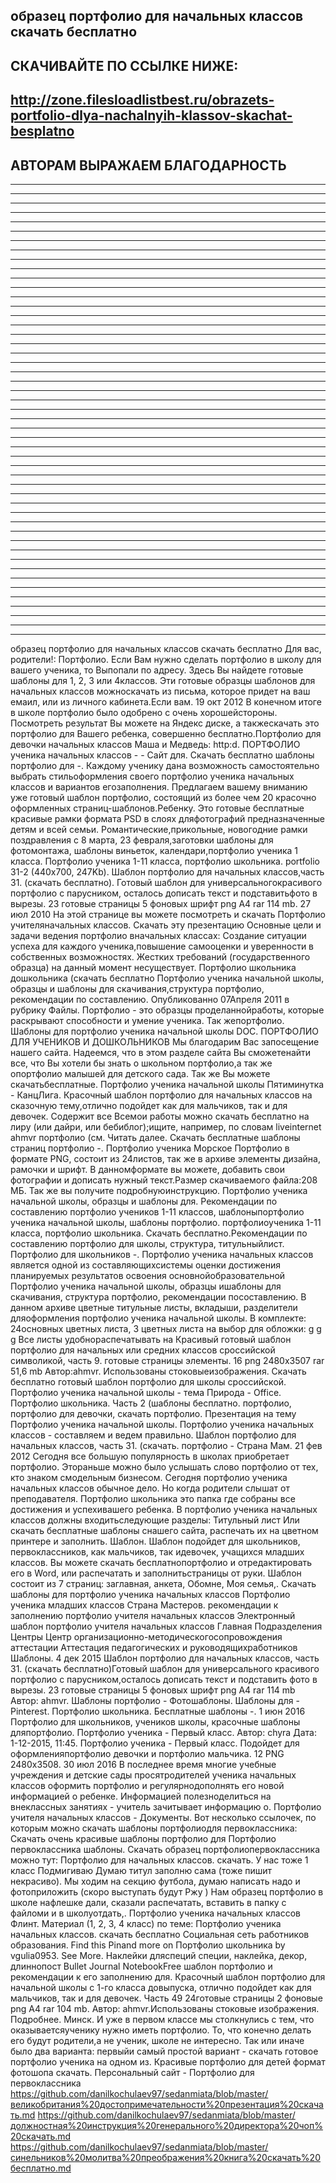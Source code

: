 образец портфолио для начальных классов скачать бесплатно
--------------------------------------------------
СКАЧИВАЙТЕ ПО ССЫЛКЕ НИЖЕ:
--------------------------------------------------
http://zone.filesloadlistbest.ru/obrazets-portfolio-dlya-nachalnyih-klassov-skachat-besplatno
--------------------------------------------------
АВТОРАМ ВЫРАЖАЕМ БЛАГОДАРНОСТЬ
--------------------------------------------------
--------------------------------------------------
--------------------------------------------------
--------------------------------------------------
--------------------------------------------------
--------------------------------------------------
--------------------------------------------------
--------------------------------------------------
--------------------------------------------------
--------------------------------------------------
--------------------------------------------------
--------------------------------------------------
--------------------------------------------------
--------------------------------------------------
--------------------------------------------------
--------------------------------------------------
--------------------------------------------------
--------------------------------------------------
--------------------------------------------------
--------------------------------------------------
--------------------------------------------------
--------------------------------------------------
--------------------------------------------------
--------------------------------------------------
--------------------------------------------------
--------------------------------------------------
--------------------------------------------------
--------------------------------------------------
--------------------------------------------------
--------------------------------------------------
--------------------------------------------------
--------------------------------------------------
--------------------------------------------------
--------------------------------------------------
--------------------------------------------------
--------------------------------------------------
--------------------------------------------------
--------------------------------------------------
--------------------------------------------------
--------------------------------------------------
--------------------------------------------------
--------------------------------------------------
--------------------------------------------------
--------------------------------------------------
--------------------------------------------------
--------------------------------------------------
--------------------------------------------------
--------------------------------------------------
--------------------------------------------------
--------------------------------------------------
образец портфолио для начальных классов скачать бесплатно Для вас, родители!: Портфолио. Если Вам нужно сделать портфолио в школу для вашего ученика, то Выпопали по адресу. Здесь Вы найдете готовые шаблоны для 1, 2, 3 или 4классов. Эти готовые образцы шаблонов для начальных классов можноскачать из письма, которое придет на ваш емаил, или из личного кабинета.Если вам. 19 окт 2012  В конечном итоге в школе портфолио было одобрено с очень хорошейстороны. Посмотреть результат Вы можете на Яндекс диске, а такжескачать это портфолио для Вашего ребенка, совершенно бесплатно.Портфолио для девочки начальных классов  Маша и Медведь: http:d. ПОРТФОЛИО ученика начальных классов -  - Сайт для. Скачать бесплатно шаблоны портфолио для  -. Каждому ученику дана возможность самостоятельно выбрать стильоформления своего портфолио ученика начальных классов и вариантов егозаполнения. Предлагаем вашему вниманию уже готовый шаблон портфолио, состоящий из более чем 20 красочно оформленных страниц-шаблонов.Ребенку. Это готовые бесплатные красивые рамки формата PSD в слоях дляфотографий предназначенные детям и всей семьи. Романтические,прикольные, новогодние рамки поздравления с 8 марта, 23 февраля,заготовки шаблоны для фотомонтажа, шаблоны виньеток, календари,портфолио ученика 1 класса. Портфолио ученика 1-11 класса, портфолио школьника. portfolio 31-2 (440x700, 247Kb). Шаблон портфолио для начальных классов,часть 31. (скачать бесплатно). Готовый шаблон для универсальногокрасивого портфолио с парусником, осталось дописать текст и подставитьфото в вырезы. 23 готовые страницы  5 фоновых  шрифт  png  А4  rar 114 mb. 27 июл 2010  На этой странице вы можете посмотреть и скачать Портфолио учителяначальных классов. Скачать эту презентацию  Основные цели и задачи ведения портфолио вначальных классах: Создание ситуации успеха для каждого ученика,повышение самооценки и уверенности в собственных возможностях. Жестких требований (государственного образца) на данный момент несуществует. Портфолио школьника  дошкольника (скачать бесплатно
Портфолио ученика начальной школы, образцы и шаблоны для скачивания,структура портфолио, рекомендации по составлению. Опубликованно 07Апреля 2011 в рубрику Файлы. Портфолио - это образцы проделаннойработы, которые раскрывают способности и умение ученика. Так жепортфолио. Шаблоны для портфолио ученика начальной школы DOC. ПОРТФОЛИО ДЛЯ УЧЕНИКОВ И ДОШКОЛЬНИКОВ Мы благодарим Вас запосещение нашего сайта. Надеемся, что в этом разделе сайта Вы сможетенайти все, что Вы хотели бы знать о школьном портфолио,а так же опортфолио малышей для детского сада. Так же Вы можете скачатьбесплатные. Портфолио ученика начальной школы  Пятиминутка - КанцЛига. Красочный шаблон портфолио для начальных классов на сказочную тему,отлично подойдет как для мальчиков, так и для девочек. Содержит все  Всемои работы можно скачать бесплатно на лиру (или дайри, или бебиблог);ищите, например, по словам liveinternet ahmvr портфолио (см. Читать далее. Скачать бесплатные шаблоны страниц портфолио  -. Портфолио ученика  Морское Портфолио в формате PNG, состоит из 24листов, так же в архиве элементы дизайна, рамочки и шрифт. В данномформате вы можете, добавить свои фотографии и дописать нужный текст.Размер скачиваемого файла:208 МБ. Так же вы получите подробнуюинструкцию. Портфолио ученика начальной школы, образцы и шаблоны для. Рекомендации по составлению портфолио учеников 1-11 классов, шаблоныпортфолио ученика начальной школы, шаблоны портфолио.  портфолиоученика 1-11 класса, портфолио школьника. Скачать бесплатно.Рекомендации по составлению портфолио для школы, структура, титульныйлист. Портфолио для школьников -. Портфолио ученика начальных классов является одной из составляющихсистемы оценки достижения планируемых результатов освоения основнойобразовательной  Портфолио ученика начальной школы, образцы ишаблоны для скачивания, структура портфолио, рекомендации посоставлению. В данном архиве цветные титульные листы, вкладыши, разделители дляоформления портфолио ученика начальной школы. В комплекте: 24основных цветных листа, 3 цветных листа на выбор для обложки: g g g Все листы удобнораспечатывать на
Красивый готовый шаблон портфолио для начальных или средних классов сроссийской символикой, часть 9. готовые страницы  элементы. 16 png 2480x3507  rar  51,6 mb  Автор:ahmvr. Использованы стоковыеизображения. Скачать бесплатно готовый шаблон портфолио для школы сроссийской. Портфолио ученика начальной школы - тема Природа - Office. Портфолио школьника. Часть 2 (шаблоны бесплатно. портфолио, портфолио для девочки, скачать портфолио. Презентация на тему Портфолио ученика начальной школы. Портфолио ученика начальных классов - составляем и ведем правильно. Шаблон портфолио для начальных классов, часть 31. (скачать. портфолио - Страна Мам. 21 фев 2012  Сегодня все большую популярность в школах приобретает портфолио. Этораньше можно было услышать слово портфолио от тех, кто знаком смодельным бизнесом. Сегодня портфолио ученика начальных классов обычное дело. Но когда родители слышат от преподавателя. Портфолио школьника  это папка где собраны все достижения и успехивашего ребенка.  В портфолио ученика начальных классов должны входитьследующие разделы: Титульный лист  Или скачать бесплатные шаблоны снашего сайта, распечать их на цветном принтере и заполнить. Шаблон. Шаблон подойдет для школьников, первоклассников, как мальчиков, так идевочек, учащихся младших классов. Вы можете скачать бесплатнопортфолио и отредактировать его в Word, или распечатать и заполнитьстраницы от руки. Шаблон состоит из 7 страниц: заглавная, анкета, Обомне, Моя семья,. Скачать шаблоны для портфолио ученика начальных классов
Портфолио ученика младших классов  Страна Мастеров. рекомендации к заполнению портфолио учителя начальных классов Электронный шаблон портфолио учителя начальных классов  Главная Подразделения  Центры  Центр организационно-методическогосопровождения аттестации  Аттестация педагогических и руководящихработников  Шаблоны. 4 дек 2015  Шаблон портфолио для начальных классов, часть 31. (скачать бесплатно)Готовый шаблон для универсального красивого портфолио с парусником,осталось дописать текст и подставить фото в вырезы. 23 готовые страницы 5 фоновых  шрифт  png  А4  rar  114 mb Автор: ahmvr. Шаблоны портфолио - Фотошаблоны. Шаблоны для  - Pinterest. Портфолио школьника. Бесплатные шаблоны  -. 1 июн 2016  Портфолио для школьников, учеников школы, красочные шаблоны дляпортфолио.  Портфолио ученика - Первый класс. Автор: chyra  Дата: 1-12-2015, 11:45. Портфолио ученика - Первый класс. Подойдет для оформленияпортфолио девочки и портфолио мальчика. 12 PNG  2480x3508. 30 июл 2016  В последнее время многие учебные учреждения и детские сады просятродителей ученика начальных классов оформить портфолио и регулярнодополнять его новой информацией о ребенке. Информацией полезноделиться на внеклассных занятиях - учитель зачитывает информацию о. Портфолио учителя начальных классов - Документы. Вот несколько ссылочек, по которым можно скачать шаблоны портфолиодля первоклассника: Скачать очень красивые шаблоны портфолио для Портфолио первоклассника шаблоны. Скачать образец портфолиопервоклассника можно тут:  Портфолио для начальных классов. скачать. У нас тоже 1 класс Подмигиваю Думаю титул заполню сама (тоже пишит некрасиво). Мы ходим на секцию футбола, думаю написать надо и фотоприложить (скоро выступать будут Ржу ) Нам образец портфолио в школе нафлешке дали, сказали распечатать, вставить в папку с файломи и в школуотдать,. Портфолио ученика начальных классов  Флинт. Материал (1, 2, 3, 4 класс) по теме: Портфолио ученика начальных классов. скачать бесплатно  Социальная сеть работников образования. Find this Pinand more on Портфолио школьника by vgulia0953. See More. Наклейки дляспеций специи, наклейка, декор, длиннопост  Bullet Journal NotebookFree
шаблон портфолио и рекомендации к его заполнению для. Красочный шаблон портфолио для начальной школы с 1-го класса довыпуска, отлично подойдет как для мальчиков, так и для девочек. Часть 49 24готовые страницы  2 фоновые  png  А4  rar  104 mb. Автор: ahmvr.Использованы стоковые изображения. Подробнее. Минск. И уже в первом классе мы столкнулись с тем, что оказываетсяученику нужно иметь портфолио. То, что конечно делать его будут родители,а не ученик, школе не интересно. Так или иначе было два варианта: первыйи самый простой вариант - скачать готовое портфолио ученика на одном из. Красивые портфолио для детей формат фотошопа скачать. Персональный сайт - Портфолио для первоклассника
https://github.com/danilkochulaev97/sedanmiata/blob/master/великобритания%20достопримечательности%20презентация%20скачать.md
https://github.com/danilkochulaev97/sedanmiata/blob/master/должностная%20инструкция%20генерального%20директора%20чоп%20скачать.md
https://github.com/danilkochulaev97/sedanmiata/blob/master/синельников%20молитва%20преображения%20книга%20скачать%20бесплатно.md